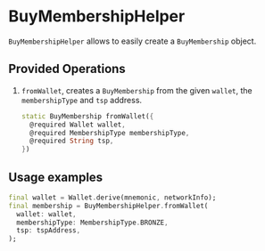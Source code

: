 # BuyMembershipHelper

`BuyMembershipHelper` allows to easily create a `BuyMembership` object.

## Provided Operations

1. `fromWallet`, creates a `BuyMembership` from the given `wallet`, the `membershipType` and `tsp` address.

    ```dart
    static BuyMembership fromWallet({
      @required Wallet wallet,
      @required MembershipType membershipType,
      @required String tsp,
    })
    ```

## Usage examples

```dart
final wallet = Wallet.derive(mnemonic, networkInfo);
final membership = BuyMembershipHelper.fromWallet(
  wallet: wallet,
  membershipType: MembershipType.BRONZE,
  tsp: tspAddress,
);
```
